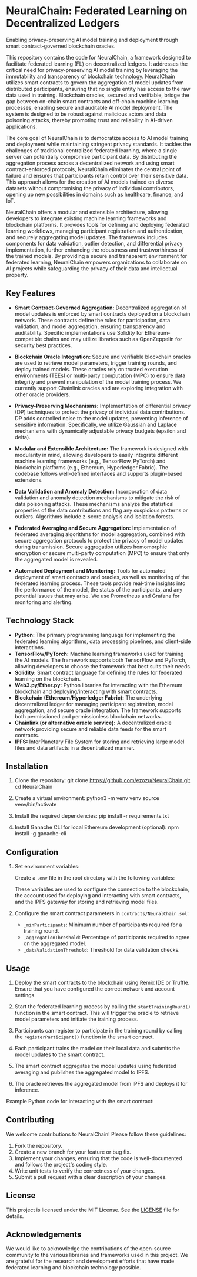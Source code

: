# NeuralChain: Federated Learning on Decentralized Ledgers

Enabling privacy-preserving AI model training and deployment through smart contract-governed blockchain oracles.

This repository contains the code for NeuralChain, a framework designed to facilitate federated learning (FL) on decentralized ledgers. It addresses the critical need for privacy-preserving AI model training by leveraging the immutability and transparency of blockchain technology. NeuralChain utilizes smart contracts to govern the aggregation of model updates from distributed participants, ensuring that no single entity has access to the raw data used in training. Blockchain oracles, secured and verifiable, bridge the gap between on-chain smart contracts and off-chain machine learning processes, enabling secure and auditable AI model deployment. The system is designed to be robust against malicious actors and data poisoning attacks, thereby promoting trust and reliability in AI-driven applications.

The core goal of NeuralChain is to democratize access to AI model training and deployment while maintaining stringent privacy standards. It tackles the challenges of traditional centralized federated learning, where a single server can potentially compromise participant data. By distributing the aggregation process across a decentralized network and using smart contract-enforced protocols, NeuralChain eliminates the central point of failure and ensures that participants retain control over their sensitive data. This approach allows for the creation of AI models trained on diverse datasets without compromising the privacy of individual contributors, opening up new possibilities in domains such as healthcare, finance, and IoT.

NeuralChain offers a modular and extensible architecture, allowing developers to integrate existing machine learning frameworks and blockchain platforms. It provides tools for defining and deploying federated learning workflows, managing participant registration and authentication, and securely aggregating model updates. The framework includes components for data validation, outlier detection, and differential privacy implementation, further enhancing the robustness and trustworthiness of the trained models. By providing a secure and transparent environment for federated learning, NeuralChain empowers organizations to collaborate on AI projects while safeguarding the privacy of their data and intellectual property.

## Key Features

*   **Smart Contract-Governed Aggregation:** Decentralized aggregation of model updates is enforced by smart contracts deployed on a blockchain network. These contracts define the rules for participation, data validation, and model aggregation, ensuring transparency and auditability. Specific implementations use Solidity for Ethereum-compatible chains and may utilize libraries such as OpenZeppelin for security best practices.

*   **Blockchain Oracle Integration:** Secure and verifiable blockchain oracles are used to retrieve model parameters, trigger training rounds, and deploy trained models. These oracles rely on trusted execution environments (TEEs) or multi-party computation (MPC) to ensure data integrity and prevent manipulation of the model training process. We currently support Chainlink oracles and are exploring integration with other oracle providers.

*   **Privacy-Preserving Mechanisms:** Implementation of differential privacy (DP) techniques to protect the privacy of individual data contributions. DP adds controlled noise to the model updates, preventing inference of sensitive information. Specifically, we utilize Gaussian and Laplace mechanisms with dynamically adjustable privacy budgets (epsilon and delta).

*   **Modular and Extensible Architecture:** The framework is designed with modularity in mind, allowing developers to easily integrate different machine learning frameworks (e.g., TensorFlow, PyTorch) and blockchain platforms (e.g., Ethereum, Hyperledger Fabric). The codebase follows well-defined interfaces and supports plugin-based extensions.

*   **Data Validation and Anomaly Detection:** Incorporation of data validation and anomaly detection mechanisms to mitigate the risk of data poisoning attacks. These mechanisms analyze the statistical properties of the data contributions and flag any suspicious patterns or outliers. Algorithms include z-score analysis and isolation forests.

*   **Federated Averaging and Secure Aggregation:** Implementation of federated averaging algorithms for model aggregation, combined with secure aggregation protocols to protect the privacy of model updates during transmission. Secure aggregation utilizes homomorphic encryption or secure multi-party computation (MPC) to ensure that only the aggregated model is revealed.

*   **Automated Deployment and Monitoring:** Tools for automated deployment of smart contracts and oracles, as well as monitoring of the federated learning process. These tools provide real-time insights into the performance of the model, the status of the participants, and any potential issues that may arise. We use Prometheus and Grafana for monitoring and alerting.

## Technology Stack

*   **Python:** The primary programming language for implementing the federated learning algorithms, data processing pipelines, and client-side interactions.
*   **TensorFlow/PyTorch:** Machine learning frameworks used for training the AI models. The framework supports both TensorFlow and PyTorch, allowing developers to choose the framework that best suits their needs.
*   **Solidity:** Smart contract language for defining the rules for federated learning on the blockchain.
*   **Web3.py/Ether.py:** Python libraries for interacting with the Ethereum blockchain and deploying/interacting with smart contracts.
*   **Blockchain (Ethereum/Hyperledger Fabric):** The underlying decentralized ledger for managing participant registration, model aggregation, and secure oracle integration. The framework supports both permissioned and permissionless blockchain networks.
*   **Chainlink (or alternative oracle service):** A decentralized oracle network providing secure and reliable data feeds for the smart contracts.
*   **IPFS:** InterPlanetary File System for storing and retrieving large model files and data artifacts in a decentralized manner.

## Installation

1.  Clone the repository:
    git clone https://github.com/ezozu/NeuralChain.git
    cd NeuralChain

2.  Create a virtual environment:
    python3 -m venv venv
    source venv/bin/activate

3.  Install the required dependencies:
    pip install -r requirements.txt

4.  Install Ganache CLI for local Ethereum development (optional):
    npm install -g ganache-cli

## Configuration

1.  Set environment variables:

    Create a `.env` file in the root directory with the following variables:
    
    These variables are used to configure the connection to the blockchain, the account used for deploying and interacting with smart contracts, and the IPFS gateway for storing and retrieving model files.

2.  Configure the smart contract parameters in `contracts/NeuralChain.sol`:
    *   `_minParticipants`: Minimum number of participants required for a training round.
    *   `_aggregationThreshold`: Percentage of participants required to agree on the aggregated model.
    *   `_dataValidationThreshold`: Threshold for data validation checks.

## Usage

1.  Deploy the smart contracts to the blockchain using Remix IDE or Truffle. Ensure that you have configured the correct network and account settings.

2.  Start the federated learning process by calling the `startTrainingRound()` function in the smart contract. This will trigger the oracle to retrieve model parameters and initiate the training process.

3.  Participants can register to participate in the training round by calling the `registerParticipant()` function in the smart contract.

4.  Each participant trains the model on their local data and submits the model updates to the smart contract.

5.  The smart contract aggregates the model updates using federated averaging and publishes the aggregated model to IPFS.

6.  The oracle retrieves the aggregated model from IPFS and deploys it for inference.

Example Python code for interacting with the smart contract:


## Contributing

We welcome contributions to NeuralChain! Please follow these guidelines:

1.  Fork the repository.
2.  Create a new branch for your feature or bug fix.
3.  Implement your changes, ensuring that the code is well-documented and follows the project's coding style.
4.  Write unit tests to verify the correctness of your changes.
5.  Submit a pull request with a clear description of your changes.

## License

This project is licensed under the MIT License. See the [LICENSE](https://github.com/ezozu/NeuralChain/blob/main/LICENSE) file for details.

## Acknowledgements

We would like to acknowledge the contributions of the open-source community to the various libraries and frameworks used in this project. We are grateful for the research and development efforts that have made federated learning and blockchain technology possible.